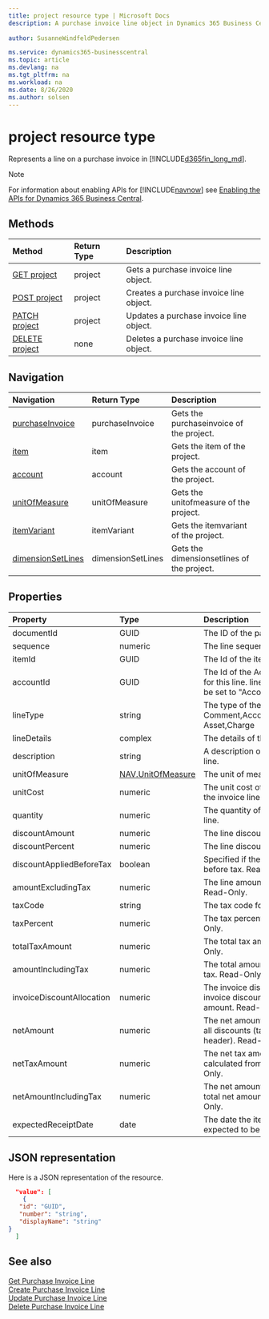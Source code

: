 ```yaml
---
title: project resource type | Microsoft Docs
description: A purchase invoice line object in Dynamics 365 Business Central.
 
author: SusanneWindfeldPedersen

ms.service: dynamics365-businesscentral
ms.topic: article
ms.devlang: na
ms.tgt_pltfrm: na
ms.workload: na
ms.date: 8/26/2020
ms.author: solsen
---
```


# project resource type
Represents a line on a purchase invoice in [!INCLUDE[d365fin_long_md](../../includes/d365fin_long_md.md)].

> [!NOTE]  
> For information about enabling APIs for [!INCLUDE[navnow](../../includes/navnow_md.md)] see [Enabling the APIs for Dynamics 365 Business Central](../enabling-apis-for-dynamics-nav.md).

## Methods

| Method       | Return Type  |Description|
|:---------------|:--------|:----------|
|[GET project](../api/dynamics_purchaseinvoiceline_get.md)|project|Gets a purchase invoice line object.|
|[POST project](../api/dynamics_create_purchaseinvoiceline.md)|project|Creates a purchase invoice line object.|
|[PATCH project](../api/dynamics_purchaseinvoiceline_update.md)|project|Updates a purchase invoice line object.|
|[DELETE project](../api/dynamics_purchaseinvoiceline_delete.md)|none   |Deletes a purchase invoice line object.|


## Navigation

| Navigation |Return Type| Description |
|:----------|:----------|:-----------------|
|[purchaseInvoice](../resources/dynamics_purchaseinvoice.md)|purchaseInvoice   |Gets the purchaseinvoice of the project.|
|[item](../resources/dynamics_item.md)|item   |Gets the item of the project.|
|[account](../resources/dynamics_account.md)|account   |Gets the account of the project.|
|[unitOfMeasure](../resources/dynamics_unitofmeasure.md)|unitOfMeasure   |Gets the unitofmeasure of the project.|
|[itemVariant](../resources/dynamics_itemvariant.md)|itemVariant   |Gets the itemvariant of the project.|
|[dimensionSetLines](../resources/dynamics_dimensionsetlines.md)|dimensionSetLines   |Gets the dimensionsetlines of the project.|



## Properties

| Property     | Type   |Description|
|:---------------|:--------|:----------|
|documentId|GUID|The ID of the parent invoice.|
|sequence|numeric|The line sequence number.|
|itemId|GUID|The Id of the item in the invoice line.|
|accountId|GUID|The Id of the Account that will be used for this line. lineType will automatically be set to "Account" if this is set.|
|lineType|string|The type of the line. Can be Comment,Account,Item,Resource,Fixed Asset,Charge|
|lineDetails|complex|The details of the line.|
|description|string|A description of the item in the invoice line.|
|unitOfMeasure|[NAV.UnitOfMeasure](../resources/dynamics_complextypes.md)|The unit of measure complex type.|
|unitCost|numeric|The unit cost of each individual item in the invoice line.|
|quantity|numeric|The quantity of the item in the invoice line.|
|discountAmount|numeric|The line discount amount.|
|discountPercent|numeric|The line discount percent.|
|discountAppliedBeforeTax|boolean|Specified if the discount is applied before tax. Read-Only.|
|amountExcludingTax|numeric|The line amount excluding the tax. Read-Only.|
|taxCode|string|The tax code for the line.|
|taxPercent|numeric|The tax percent for the line. Read-Only.|
|totalTaxAmount|numeric|The total tax amount for the line. Read-Only.|
|amountIncludingTax|numeric|The total amount for the line including tax. Read-Only.|
|invoiceDiscountAllocation|numeric|The invoice discount allocation is the invoice discount distributed on the total amount. Read-Only.|
|netAmount|numeric|The net amount is the amount including all discounts (taken from invoice header). Read-Only.|
|netTaxAmount|numeric|The net tax amount is the tax amount calculated from net amount. Read-Only.|
|netAmountIncludingTax|numeric|The net amount including tax is the total net amount including tax. Read-Only.|
|expectedReceiptDate|date|The date the item in the line is expected to be received.|

## JSON representation

Here is a JSON representation of the resource.


```json
  "value": [
    {
   "id": "GUID",
   "number": "string",
   "displayName": "string"
}
  ]
```

## See also

[Get Purchase Invoice Line](../api/dynamics_purchaseinvoiceline_get.md)  
[Create Purchase Invoice Line](../api/dynamics_create_purchaseinvoiceline.md)  
[Update Purchase Invoice Line](../api/dynamics_purchaseinvoiceline_update.md)  
[Delete Purchase Invoice Line](../api/dynamics_purchaseinvoiceline_delete.md)  